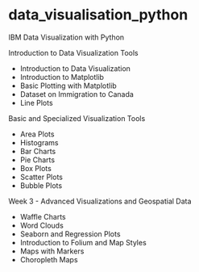 # data_visualisation_python
IBM Data Visualization with Python 

Introduction to Data Visualization Tools
* Introduction to Data Visualization
* Introduction to Matplotlib
* Basic Plotting with Matplotlib
* Dataset on Immigration to Canada
* Line Plots

Basic and Specialized Visualization Tools
* Area Plots
* Histograms
* Bar Charts
* Pie Charts
* Box Plots
* Scatter Plots
* Bubble Plots

Week 3 - Advanced Visualizations and Geospatial Data
* Waffle Charts
* Word Clouds
* Seaborn and Regression Plots
* Introduction to Folium and Map Styles
* Maps with Markers
* Choropleth Maps
